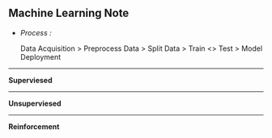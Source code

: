 ## Machine Learning Note


- *Process :*

  Data Acquisition > Preprocess Data > Split Data > Train <> Test > Model Deployment


***

**Superviesed**

***

**Unsuperviesed**

***

**Reinforcement**

